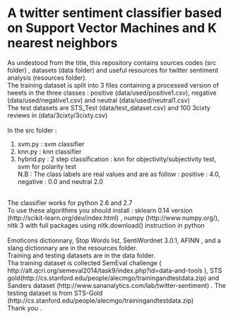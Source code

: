 # A twitter sentiment classifier based on Support Vector Machines and K nearest neighbors
As undestood from the title, this repository contains sources codes (src folder) , datasets (data folder) and useful resources for twitter sentiment analysis (resources folder).<br />
The training dataset is split into 3 files containing a processed version of tweets in the three classes : positive (data/used/positive1.csv), negative (data/used/negative1.csv) and neutral (data/used/neutral1.csv) <br />
The test datasets are STS_Test (data/test_dataset.csv) and 100 3cixty reviews in (data/3cixty/3cixty.csv) <br />  
In the src folder :<br />
1) svm.py : svm classifier <br />
2) knn.py : knn classifier <br />
3) hybrid.py : 2 step classification : knn for objectivity/subjectivity test, svm for polarity test <br />
N.B : The class labels are real values and are as follow : positive : 4.0, negative : 0.0 and neutral 2.0 <br />
<br />
The classifier works for python 2.6 and 2.7 <br />
To use these algorithms you should install : sklearn 0.14 version (http://scikit-learn.org/dev/index.html) , numpy (http://www.numpy.org/), nltk 3 with full packages using nltk.download() instruction in python <br />
<br />
Emoticons dictionnary, Stop Words list, SentiWordnet 3.0.1, AFINN ,  and a slang dictionnary are in the resources folder. <br />
Training and testing datasets are in the data folder.  <br />
Tha training dataset is collected SemEval challenge ( http://alt.qcri.org/semeval2014/task9/index.php?id=data-and-tools ), STS gold(http://cs.stanford.edu/people/alecmgo/trainingandtestdata.zip)  and Sanders dataset (http://www.sananalytics.com/lab/twitter-sentiment) . The testing dataset is from STS-Gold (http://cs.stanford.edu/people/alecmgo/trainingandtestdata.zip)
<br />
Thank you .  <br />
